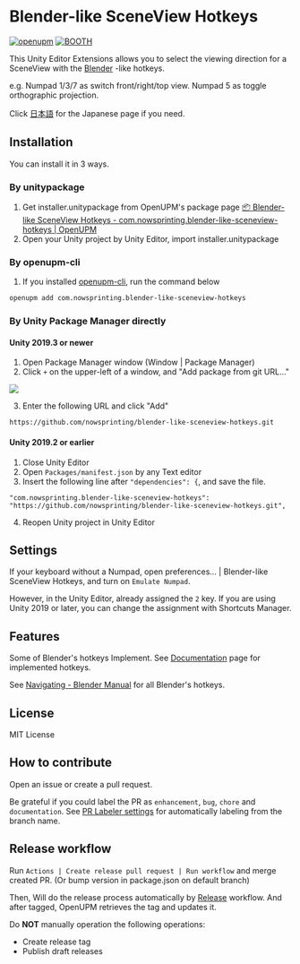 # Blender-like SceneView Hotkeys

[![openupm](https://img.shields.io/npm/v/com.nowsprinting.blender-like-sceneview-hotkeys?label=openupm&registry_uri=https://package.openupm.com)](https://openupm.com/packages/com.nowsprinting.blender-like-sceneview-hotkeys/)
[![BOOTH](https://img.shields.io/badge/-BOOTH-EE524C)](https://ikagoya.booth.pm/items/2644683)

This Unity Editor Extensions allows you to select the viewing direction for a SceneView with the [Blender](https://www.blender.org/) -like hotkeys.

e.g. Numpad 1/3/7 as switch front/right/top view.
Numpad 5 as toggle orthographic projection.

Click [日本語](./README_ja.md) for the Japanese page if you need.


## Installation

You can install it in 3 ways.

### By unitypackage

1. Get installer.unitypackage from OpenUPM's package page [📦 Blender-like SceneView Hotkeys - com.nowsprinting.blender-like-sceneview-hotkeys | OpenUPM](https://openupm.com/packages/com.nowsprinting.blender-like-sceneview-hotkeys/)
2. Open your Unity project by Unity Editor, import installer.unitypackage

### By openupm-cli

1. If you installed [openupm-cli](https://github.com/openupm/openupm-cli), run the command below

```bash
openupm add com.nowsprinting.blender-like-sceneview-hotkeys
```

### By Unity Package Manager directly

#### Unity 2019.3 or newer

1. Open Package Manager window (Window | Package Manager)
2. Click `+` on the upper-left of a window, and "Add package from git URL..."

![](./Documentation~/add_package_from_git_url.png)

3. Enter the following URL and click "Add"

```
https://github.com/nowsprinting/blender-like-sceneview-hotkeys.git
```

#### Unity 2019.2 or earlier

1. Close Unity Editor
2. Open `Packages/manifest.json` by any Text editor
3. Insert the following line after `"dependencies": {`, and save the file.

```
"com.nowsprinting.blender-like-sceneview-hotkeys": "https://github.com/nowsprinting/blender-like-sceneview-hotkeys.git",
```

4. Reopen Unity project in Unity Editor


## Settings

If your keyboard without a Numpad, open preferences... | Blender-like SceneView Hotkeys, and turn on `Emulate Numpad`.

However, in the Unity Editor, already assigned the `2` key. If you are using Unity 2019 or later, you can change the assignment with Shortcuts Manager.


## Features

Some of Blender's hotkeys Implement.
See [Documentation](./Documentation~/blender-like-sceneview-hotkeys.md) page for implemented hotkeys.

See [Navigating - Blender Manual](https://docs.blender.org/manual/en/latest/editors/3dview/navigate/index.html) for all Blender's hotkeys.


## License

MIT License


## How to contribute

Open an issue or create a pull request.

Be grateful if you could label the PR as `enhancement`, `bug`, `chore` and `documentation`. See [PR Labeler settings](.github/pr-labeler.yml) for automatically labeling from the branch name.


## Release workflow

Run `Actions | Create release pull request | Run workflow` and merge created PR.
(Or bump version in package.json on default branch)

Then, Will do the release process automatically by [Release](.github/workflows/release.yml) workflow.
And after tagged, OpenUPM retrieves the tag and updates it.

Do **NOT** manually operation the following operations:

- Create release tag
- Publish draft releases
